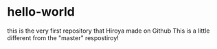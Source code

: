 # hello-world
this is the very first repository that Hiroya made on Github 
This is a little different from the "master" respostiroy!
